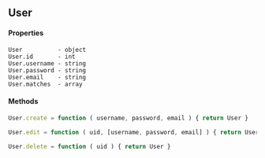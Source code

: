 ## User
#### Properties
```
User          - object
User.id       - int
User.username - string
User.password - string
User.email    - string
User.matches  - array
```

#### Methods
```javascript
User.create = function ( username, password, email ) { return User }

User.edit = function ( uid, [username, password, email] ) { return User }

User.delete = function ( uid ) { return User }
```
